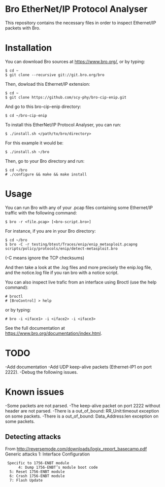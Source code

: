 # Bro EtherNet/IP Protocol Analyser #
This repository contains the necessary files in order to inspect Ethernet/IP
packets with Bro.

# Installation #
You can download Bro sources at https://www.bro.org/, or by typing:

    $ cd ~
    $ git clone --recursive git://git.bro.org/bro

Then, dowload this Ethernet/IP extension:

    $ cd ~
    $ git clone https://github.com/scy-phy/bro-cip-enip.git

And go to this bro-cip-enip directory:

    $ cd ~/bro-cip-enip

To install this EtherNet/IP Protocol Analyser, you can run:

    $ ./install.sh </path/to/bro/directory>

For this example it would be:

    $ ./install.sh ~/bro

Then, go to your Bro directory and run:

    $ cd ~/bro
    # ./configure && make && make install

# Usage #
You can run Bro with any of your .pcap files containing some Ethernet/IP
traffic with the following command:

    $ bro -r <file.pcap> [<bro-script.bro>]

For instance, if you are in your Bro directory:

    $ cd ~/bro
    $ bro -C -r testing/btest/Traces/enip/enip_metasploit.pcapng scripts/policy/protocols/enip/detect-metasploit.bro

(-C means ignore the TCP checksums)

And then take a look at the .log files and more precisely the enip.log file, and
the notice.log file if you ran bro with a notice script.

You can also inspect live trafic from an interface using Broctl (use the help command):

    # broctl
    # [BroControl] > help

or by typing:

    # bro -i <iface1> -i <iface2> -i <iface3>

See the full documentation at https://www.bro.org/documentation/index.html.

# TODO #
-Add documentation
-Add UDP keep-alive packets (Ethernet-IP1 on port 2222).
-Debug the following issues.

# Known issues #
-Some packets are not parsed.
-The keep-alive packet on port 2222 without header are not parsed.
-There is a out_of_bound: RR_Unit:timeout exception on some packets.
-There is a out_of_bound: Data_Address:len exception on some packets.

## Detecting attacks ##
From http://reversemode.com/downloads/logix_report_basecamp.pdf
     Generic attacks
     	  1: Interface Configuration

     Specific to 1756-ENBT module
     	  4: Dump 1756-ENBT’s module boot code
	  5: Reset 1756-ENBT module
	  6: Crash 1756-ENBT module
	  7: Flash Update
